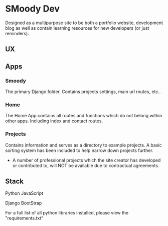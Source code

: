 # SMoody Dev

Designed as a multipurpose site to be both a portfolio website, development blog as well as contain learning resources for new developers (or just reminders).

## UX


## Apps

### Smoody
The primary Django folder.  Contains projects settings, main url routes, etc.. 

### Home
The Home App contains all routes and functions which do not belong within other apps.  Including index and contact routes.

### Projects
Contains information and serves as a directory to example projects.  A basic sorting system has been included to help narrow down projects further.
- A number of professional projects which the site creator has developed or contributed to, will NOT be available due to contractual agreements.

## Stack

Python
JavaScript

Django
BootStrap

For a full list of all python libraries installed, please view the "requirements.txt"
